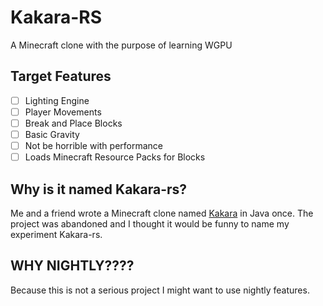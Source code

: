 # Kakara-RS

A Minecraft clone with the purpose of learning WGPU

## Target Features

- [ ] Lighting Engine
- [ ] Player Movements
- [ ] Break and Place Blocks
- [ ] Basic Gravity
- [ ] Not be horrible with performance
- [ ] Loads Minecraft Resource Packs for Blocks

## Why is it named Kakara-rs?

Me and a friend wrote a Minecraft clone named [Kakara](https://github.com/kakaragame/Kakara) in Java once. The project was abandoned and I thought it would be funny to name my experiment Kakara-rs.

## WHY NIGHTLY????

Because this is not a serious project I might want to use nightly features.
